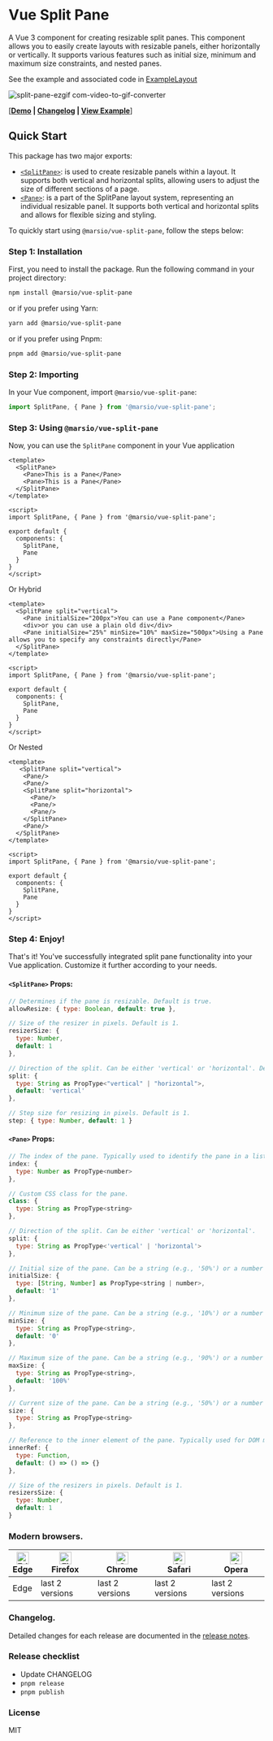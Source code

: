 # Vue Split Pane 

A Vue 3 component for creating resizable split panes. This component allows you to easily create layouts with resizable panels, either horizontally or vertically. It supports various features such as initial size, minimum and maximum size constraints, and nested panes.

See the example and associated code in [ExampleLayout](/example/example.js)

![split-pane-ezgif com-video-to-gif-converter](https://github.com/user-attachments/assets/e139017e-3801-4c59-b6c9-8cb1083ab449)

[**[Demo](https://marsio.top/vue-split-pane/) | [Changelog](/CHANGELOG.md) | [View Example](/example/example.js)**]

## Quick Start

This package has two major exports:

* [`<SplitPane>`](/lib/SplitPane.tsx): is used to create resizable panels within a layout. It supports both vertical and horizontal splits, allowing users to adjust the size of different sections of a page.
* [`<Pane>`](/lib/Pane.tsx): is a part of the SplitPane layout system, representing an individual resizable panel. It supports both vertical and horizontal splits and allows for flexible sizing and styling.

To quickly start using `@marsio/vue-split-pane`, follow the steps below:

### Step 1: Installation

First, you need to install the package. Run the following command in your project directory:

```bash
npm install @marsio/vue-split-pane
```

or if you prefer using Yarn:

```bash
yarn add @marsio/vue-split-pane
```

or if you prefer using Pnpm:

```bash
pnpm add @marsio/vue-split-pane
```


### Step 2: Importing

In your Vue component, import `@marsio/vue-split-pane`:

```javascript
import SplitPane, { Pane } from '@marsio/vue-split-pane';
```

### Step 3: Using `@marsio/vue-split-pane`

Now, you can use the `SplitPane` component in your Vue application

```vue
<template>
  <SplitPane>
    <Pane>This is a Pane</Pane>
    <Pane>This is a Pane</Pane>
  </SplitPane>     
</template>

<script>
import SplitPane, { Pane } from '@marsio/vue-split-pane';

export default {
  components: {
    SplitPane,
    Pane
  }
}
</script>
```
Or Hybrid

```vue
<template>
  <SplitPane split="vertical">
    <Pane initialSize="200px">You can use a Pane component</Pane>
    <div>or you can use a plain old div</div>
    <Pane initialSize="25%" minSize="10%" maxSize="500px">Using a Pane allows you to specify any constraints directly</Pane>
  </SplitPane>    
</template>

<script>
import SplitPane, { Pane } from '@marsio/vue-split-pane';

export default {
  components: {
    SplitPane,
    Pane
  }
}
</script>
```

Or Nested

```vue
<template>
   <SplitPane split="vertical">
    <Pane/>
    <Pane/>
    <SplitPane split="horizontal">
      <Pane/>
      <Pane/>
      <Pane/>
    </SplitPane>
    <Pane/>
  </SplitPane>  
</template>

<script>
import SplitPane, { Pane } from '@marsio/vue-split-pane';

export default {
  components: {
    SplitPane,
    Pane
  }
}
</script>
```

### Step 4: Enjoy!

That's it! You've successfully integrated split pane functionality into your Vue application. Customize it further according to your needs.


#### `<SplitPane>` Props:

```js
// Determines if the pane is resizable. Default is true.
allowResize: { type: Boolean, default: true },

// Size of the resizer in pixels. Default is 1.
resizerSize: {
  type: Number,
  default: 1
},

// Direction of the split. Can be either 'vertical' or 'horizontal'. Default is 'vertical'.
split: {
  type: String as PropType<"vertical" | "horizontal">,
  default: 'vertical'
},

// Step size for resizing in pixels. Default is 1.
step: { type: Number, default: 1 }
```

#### `<Pane>` Props:

```js
// The index of the pane. Typically used to identify the pane in a list.
index: {
  type: Number as PropType<number>
},

// Custom CSS class for the pane.
class: {
  type: String as PropType<string>
},

// Direction of the split. Can be either 'vertical' or 'horizontal'.
split: {
  type: String as PropType<'vertical' | 'horizontal'>
},

// Initial size of the pane. Can be a string (e.g., '50%') or a number (e.g., 200).
initialSize: {
  type: [String, Number] as PropType<string | number>,
  default: '1'
},

// Minimum size of the pane. Can be a string (e.g., '10%') or a number (e.g., 100px).
minSize: {
  type: String as PropType<string>,
  default: '0'
},

// Maximum size of the pane. Can be a string (e.g., '90%') or a number (e.g., 500px).
maxSize: {
  type: String as PropType<string>,
  default: '100%'
},

// Current size of the pane. Can be a string (e.g., '50%') or a number (e.g., 200).
size: {
  type: String as PropType<string>
},

// Reference to the inner element of the pane. Typically used for DOM manipulation.
innerRef: {
  type: Function,
  default: () => () => {}
},

// Size of the resizers in pixels. Default is 1.
resizersSize: {
  type: Number,
  default: 1
}
```

### Modern browsers.

| [<img src="https://raw.githubusercontent.com/alrra/browser-logos/master/src/edge/edge_48x48.png" alt="Edge" width="24px" height="24px" />](http://godban.github.io/browsers-support-badges/)</br>Edge | [<img src="https://raw.githubusercontent.com/alrra/browser-logos/master/src/firefox/firefox_48x48.png" alt="Firefox" width="24px" height="24px" />](http://godban.github.io/browsers-support-badges/)</br>Firefox | [<img src="https://raw.githubusercontent.com/alrra/browser-logos/master/src/chrome/chrome_48x48.png" alt="Chrome" width="24px" height="24px" />](http://godban.github.io/browsers-support-badges/)</br>Chrome | [<img src="https://raw.githubusercontent.com/alrra/browser-logos/master/src/safari/safari_48x48.png" alt="Safari" width="24px" height="24px" />](http://godban.github.io/browsers-support-badges/)</br>Safari | [<img src="https://raw.githubusercontent.com/alrra/browser-logos/master/src/opera/opera_48x48.png" alt="Opera" width="24px" height="24px" />](http://godban.github.io/browsers-support-badges/)</br>Opera |
| --- | --- | --- | --- | --- |
| Edge | last 2 versions | last 2 versions | last 2 versions | last 2 versions |

### Changelog.

Detailed changes for each release are documented in the [release notes](CHANGELOG.md).

### Release checklist

- Update CHANGELOG
- `pnpm release`
- `pnpm publish`

### License

MIT

